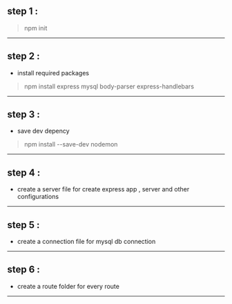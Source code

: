 ## step 1 :
>npm init
-----------------
## step 2 :
- install required packages 
>npm install express mysql body-parser express-handlebars
------------------
## step 3 :
- save dev depency 
>npm install --save-dev nodemon
------------------
## step 4 : 
- create  a server file for create express app , server and other configurations
-----------------
## step 5 :
- create a connection file for mysql db connection
----------------------------------
## step 6 :
- create a route folder for every route
-------------------------
